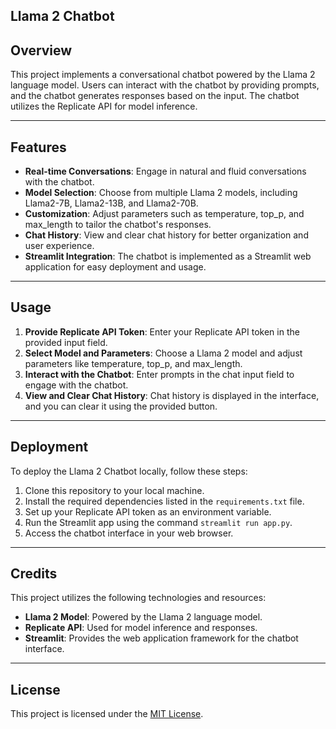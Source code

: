 **Llama 2 Chatbot**
---

## Overview

This project implements a conversational chatbot powered by the Llama 2 language model. Users can interact with the chatbot by providing prompts, and the chatbot generates responses based on the input. The chatbot utilizes the Replicate API for model inference.

---

## Features

- **Real-time Conversations**: Engage in natural and fluid conversations with the chatbot.
- **Model Selection**: Choose from multiple Llama 2 models, including Llama2-7B, Llama2-13B, and Llama2-70B.
- **Customization**: Adjust parameters such as temperature, top_p, and max_length to tailor the chatbot's responses.
- **Chat History**: View and clear chat history for better organization and user experience.
- **Streamlit Integration**: The chatbot is implemented as a Streamlit web application for easy deployment and usage.

---

## Usage

1. **Provide Replicate API Token**: Enter your Replicate API token in the provided input field.
2. **Select Model and Parameters**: Choose a Llama 2 model and adjust parameters like temperature, top_p, and max_length.
3. **Interact with the Chatbot**: Enter prompts in the chat input field to engage with the chatbot.
4. **View and Clear Chat History**: Chat history is displayed in the interface, and you can clear it using the provided button.

---

## Deployment

To deploy the Llama 2 Chatbot locally, follow these steps:

1. Clone this repository to your local machine.
2. Install the required dependencies listed in the `requirements.txt` file.
3. Set up your Replicate API token as an environment variable.
4. Run the Streamlit app using the command `streamlit run app.py`.
5. Access the chatbot interface in your web browser.

---

## Credits

This project utilizes the following technologies and resources:

- **Llama 2 Model**: Powered by the Llama 2 language model.
- **Replicate API**: Used for model inference and responses.
- **Streamlit**: Provides the web application framework for the chatbot interface.
---

## License

This project is licensed under the [MIT License](LICENSE).

